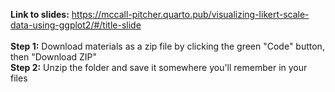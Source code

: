 **Link to slides:** https://mccall-pitcher.quarto.pub/visualizing-likert-scale-data-using-ggplot2/#/title-slide
<br>
<br>
**Step 1:** Download materials as a zip file by clicking the green "Code" button, then "Download ZIP"
<br>
**Step 2:** Unzip the folder and save it somewhere you'll remember in your files
<br>

